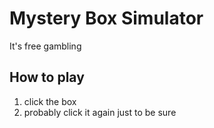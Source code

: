 # Mystery Box Simulator

It's free gambling

## How to play

1. click the box
2. probably click it again just to be sure
